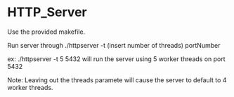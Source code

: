 # HTTP_Server

Use the provided makefile. 

Run server through ./httpserver -t (insert number of threads) portNumber

ex: ./httpserver -t 5 5432 will run the server using 5 worker threads on port 5432

Note: Leaving out the threads paramete will cause the server to default to 4 worker threads. 
